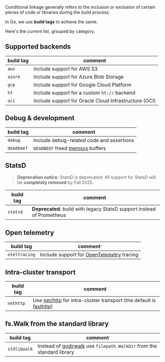 Conditional linkage generally refers to the inclusion or exclusion of certain pieces of code or libraries during the build process.

In Go, we use **build tags** to achieve the same.

Here's the current list, grouped by category.

## Supported backends

| build tag | comment |
| --- | --- |
| `aws`| Include support for AWS S3 |
| `azure`| Include support for Azure Blob Storage |
| `gcp`| Include support for Google Cloud Platform |
| `ht`| Include support for a custom `ht://` backend |
| `oci`| Include support for Oracle Cloud Infrastructure (OCI) |

## Debug & development

| build tag | comment |
| --- | --- |
| `debug`| Include debug-related code and assertions |
| `deadbeef`| `DEADBEEF` freed [memsys](https://github.com/NVIDIA/aistore/tree/main/memsys) buffers |

## StatsD

> **Deprecation notice:** StatsD is deprecated. All support for StatsD will be **completely removed** by Fall 2025.

| build tag | comment |
| --- | --- |
| `statsd`| **Deprecated**: build with legacy StatsD support instead of Prometheus |

## Open telemetry

| build tag | comment |
| --- | --- |
| `oteltracing`| Include support for [OpenTelemetry](https://opentelemetry.io/docs/what-is-opentelemetry/) tracing |

## Intra-cluster transport

| build tag | comment |
| --- | --- |
| `nethttp`| Use [net/http](https://pkg.go.dev/net/http) for intra-cluster transport (the default is [fasthttp](https://github.com/valyala/fasthttp)) |

## fs.Walk from the standard library

| build tag | comment |
| --- | --- |
| `stdlibwalk`| Instead of [godirwalk](https://github.com/karrick/godirwalk) use `filepath.WalkDir` from the standard library |

